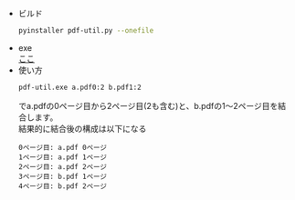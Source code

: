 
* ビルド  
  ```sh
  pyinstaller pdf-util.py --onefile
  ```
* exe  
  [ここ](https://github.com/ads-iwase-yuta/my_tool/releases/download/pdf_merge0.0.1/pdf_merge.exe)
* 使い方
  ```sh
  pdf-util.exe a.pdf0:2 b.pdf1:2
  ```
  でa.pdfの0ページ目から2ページ目(2も含む)と、b.pdfの1～2ページ目を結合します。  
  結果的に結合後の構成は以下になる
  ```
  0ページ目: a.pdf 0ページ
  1ページ目: a.pdf 1ページ
  2ページ目: a.pdf 2ページ
  3ページ目: b.pdf 1ページ
  4ページ目: b.pdf 2ページ
  ```